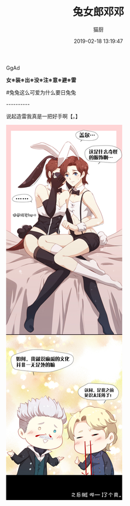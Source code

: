 ﻿---
layout: post
title: 兔女郎邓邓
date: 2019-02-18 13:19:47
updated: 2019-02-18 14:04:51
comments: true
categories: [Photo]
tags: [ggad, 格邓, 神奇动物在哪里]
author: "猫厨"
description: ""
toc: true
---

<p>GgAd</p> 
<p><strong>女※装※出※没※注※意※避※雷</strong></p> 
<p>#兔兔这么可爱为什么要日兔兔</p> 
<p>----------</p> 
<p>说起造雷我真是一把好手啊【。】</p>

![](https://raw.githubusercontent.com/alicewish/meowchain247/master/img_cVZNdzJtQk9JV2Z6UGFVNnJSa3EvUzF6NklHa1J1cERuRldXeWwyZWZ1QjIwMDFLZEttOFpnPT0.jpg)